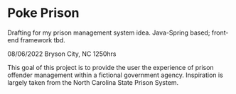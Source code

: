 # Poke Prison
Drafting for my prison management system idea. Java-Spring based; front-end framework tbd.

08/06/2022
Bryson City, NC
1250hrs

This goal of this project is to provide the user the experience of
prison offender management within a fictional government agency. 
Inspiration is largely taken from the North Carolina 
State Prison System.
